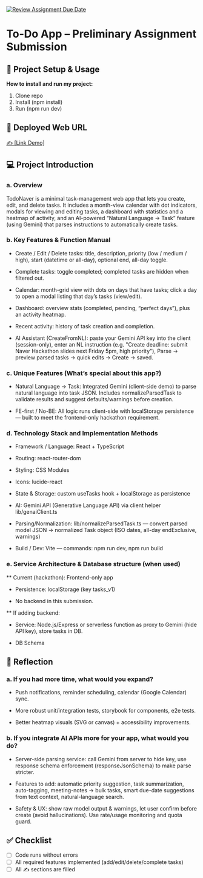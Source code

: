 [![Review Assignment Due Date](https://classroom.github.com/assets/deadline-readme-button-22041afd0340ce965d47ae6ef1cefeee28c7c493a6346c4f15d667ab976d596c.svg)](https://classroom.github.com/a/YHSq4TPZ)
# To-Do App – Preliminary Assignment Submission
## 🚀 Project Setup & Usage
**How to install and run my project:**  
1. Clone repo 
2. Install (npm install)
3. Run (npm run dev)

## 🔗 Deployed Web URL 
[✍️ [Link Demo]](https://naver-hackathon-todo-list-web-app.vercel.app/)

## 💻 Project Introduction

### a. Overview

TodoNaver is a minimal task-management web app that lets you create, edit, and delete tasks. It includes a month-view calendar with dot indicators, modals for viewing and editing tasks, a dashboard with statistics and a heatmap of activity, and an AI-powered “Natural Language → Task” feature (using Gemini) that parses instructions to automatically create tasks.

### b. Key Features & Function Manual

- Create / Edit / Delete tasks: title, description, priority (low / medium / high), start (datetime or all-day), optional end, all-day toggle.

- Complete tasks: toggle completed; completed tasks are hidden when filtered out.

- Calendar: month-grid view with dots on days that have tasks; click a day to open a modal listing that day’s tasks (view/edit).

- Dashboard: overview stats (completed, pending, “perfect days”), plus an activity heatmap.

- Recent activity: history of task creation and completion.

- AI Assistant (CreateFromNL): paste your Gemini API key into the client (session-only), enter an NL instruction (e.g. "Create deadline: submit Naver Hackathon slides next Friday 5pm, high priority"), Parse → preview parsed tasks → quick edits → Create → saved.

### c. Unique Features (What’s special about this app?) 

- Natural Language → Task: Integrated Gemini (client-side demo) to parse natural language into task JSON. Includes normalizeParsedTask to validate results and suggest defaults/warnings before creation.

- FE-first / No-BE: All logic runs client-side with localStorage persistence — built to meet the frontend-only hackathon requirement.


### d. Technology Stack and Implementation Methods

- Framework / Language: React + TypeScript

- Routing: react-router-dom

- Styling: CSS Modules

- Icons: lucide-react

- State & Storage: custom useTasks hook + localStorage as persistence

- AI: Gemini API (Generative Language API) via client helper lib/genaiClient.ts

- Parsing/Normalization: lib/normalizeParsedTask.ts — convert parsed model JSON → normalized Task object (ISO dates, all-day endExclusive, warnings)

- Build / Dev: Vite  — commands: npm run dev, npm run build

### e. Service Architecture & Database structure (when used)

** Current (hackathon): Frontend-only app

- Persistence: localStorage (key tasks_v1)

- No backend in this submission.

 ** If adding backend:

- Service: Node.js/Express or serverless function as proxy to Gemini (hide API key), store tasks in DB.

- DB Schema

## 🧠 Reflection

### a. If you had more time, what would you expand?

- Push notifications, reminder scheduling, calendar (Google Calendar) sync.

- More robust unit/integration tests, storybook for components, e2e tests.

- Better heatmap visuals (SVG or canvas) + accessibility improvements.


### b. If you integrate AI APIs more for your app, what would you do?

- Server-side parsing service: call Gemini from server to hide key, use response schema enforcement (responseJsonSchema) to make parse stricter.

- Features to add: automatic priority suggestion, task summarization, auto-tagging, meeting-notes → bulk tasks, smart due-date suggestions from text context, natural-language search.

- Safety & UX: show raw model output & warnings, let user confirm before create (avoid hallucinations). Use rate/usage monitoring and quota guard.


## ✅ Checklist
- [ ] Code runs without errors  
- [ ] All required features implemented (add/edit/delete/complete tasks)  
- [ ] All ✍️ sections are filled  
